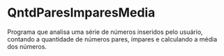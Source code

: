 # QntdParesImparesMedia
Programa que analisa uma série de números inseridos pelo usuário, contando a quantidade de números pares, ímpares e calculando a média dos números.
